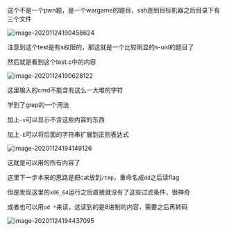 这个不是一个pwn题，是一个wargame的题目，ssh连到目标机器之后目录下有三个文件

![image-20201124190458624](https://static.hack1s.fun/images/2021/02/06/image-20201124190458624.png)

注意到这个test是有s权限的，那这就是一个比较明显的s-uid的题目了

然后就是看到这个test.c中的内容

![image-20201124190628122](https://static.hack1s.fun/images/2021/02/06/image-20201124190628122.png)

这里输入的cmd不能含有这么一大堆的字符

学到了grep的一个用法

加上`-v`可以显示不含这些内容的东西

加上`-E`可以将后面的字符串扩展到正则表达式

![image-20201124194149126](https://static.hack1s.fun/images/2021/02/06/image-20201124194149126.png)

这就是可以用的所有内容了

这里下一步本来的思路是把cat放到`/tmp`，重命名成`dd`之后读flag

但是发现这里的`x86_64`运行之后直接就没有了这些过滤条件，很神奇

或者也可以用`od *`来读，这读到的是8进制的内容，需要之后再转码

![image-20201124194437095](https://static.hack1s.fun/images/2021/02/06/image-20201124194437095.png)

